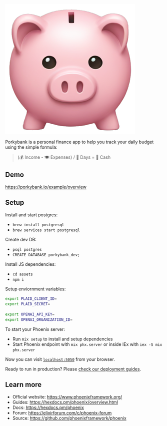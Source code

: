 ![Porkybank](priv/static/images/porkybank.png)

Porkybank is a personal finance app to help you track your daily budget using the simple formula:

> (💰 Income - 🍽️ Expenses) / 📅 Days = 💸 Cash

## Demo

<https://porkybank.io/example/overview>

## Setup

Install and start postgres:

* `brew install postgresql`
* `brew services start postgresql`

Create dev DB:

* `psql postgres`
* `CREATE DATABASE porkybank_dev;`

Install JS dependencies:

* `cd assets`
* `npm i`

Setup enviornment variables:

``` bash
export PLAID_CLIENT_ID=
export PLAID_SECRET=

export OPENAI_API_KEY=
export OPENAI_ORGANIZATION_ID=
```

To start your Phoenix server:

* Run `mix setup` to install and setup dependencies
* Start Phoenix endpoint with `mix phx.server` or inside IEx with `iex -S mix phx.server`

Now you can visit [`localhost:5050`](http://localhost:5050) from your browser.

Ready to run in production? Please [check our deployment guides](https://hexdocs.pm/phoenix/deployment.html).

## Learn more

* Official website: <https://www.phoenixframework.org/>
* Guides: <https://hexdocs.pm/phoenix/overview.html>
* Docs: <https://hexdocs.pm/phoenix>
* Forum: <https://elixirforum.com/c/phoenix-forum>
* Source: <https://github.com/phoenixframework/phoenix>
